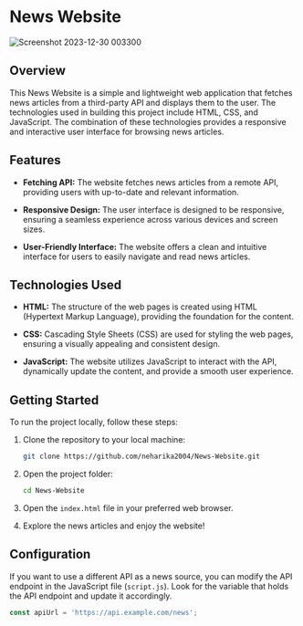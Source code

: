 # News Website

![Screenshot 2023-12-30 003300](https://github.com/neharika2004/News-Website/assets/125340101/051fda90-488d-47ee-a6a5-59885c30e3bb)


## Overview

This News Website is a simple and lightweight web application that fetches news articles from a third-party API and displays them to the user. The technologies used in building this project include HTML, CSS, and JavaScript. The combination of these technologies provides a responsive and interactive user interface for browsing news articles.

## Features

- **Fetching API:** The website fetches news articles from a remote API, providing users with up-to-date and relevant information.

- **Responsive Design:** The user interface is designed to be responsive, ensuring a seamless experience across various devices and screen sizes.

- **User-Friendly Interface:** The website offers a clean and intuitive interface for users to easily navigate and read news articles.

## Technologies Used

- **HTML:** The structure of the web pages is created using HTML (Hypertext Markup Language), providing the foundation for the content.

- **CSS:** Cascading Style Sheets (CSS) are used for styling the web pages, ensuring a visually appealing and consistent design.

- **JavaScript:** The website utilizes JavaScript to interact with the API, dynamically update the content, and provide a smooth user experience.

## Getting Started

To run the project locally, follow these steps:

1. Clone the repository to your local machine:
   ```bash
   git clone https://github.com/neharika2004/News-Website.git
   ```

2. Open the project folder:
   ```bash
   cd News-Website
   ```

3. Open the `index.html` file in your preferred web browser.

4. Explore the news articles and enjoy the website!

## Configuration

If you want to use a different API as a news source, you can modify the API endpoint in the JavaScript file (`script.js`). Look for the variable that holds the API endpoint and update it accordingly.

```javascript
const apiUrl = 'https://api.example.com/news';
```
